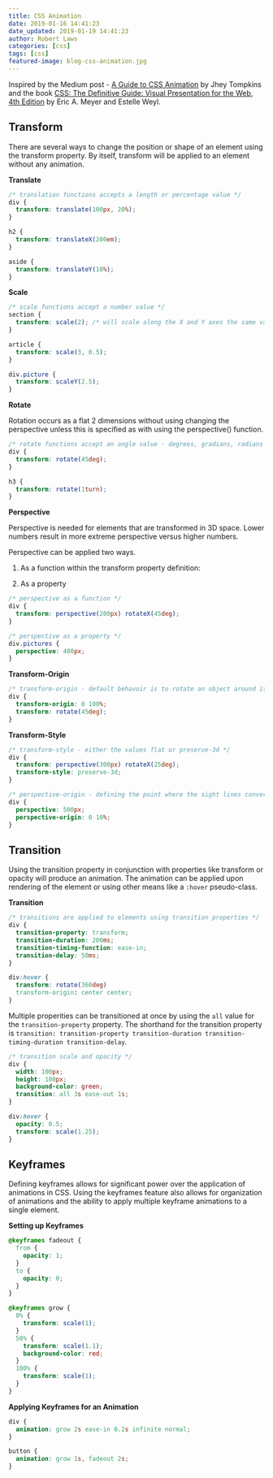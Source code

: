 ```yaml
---
title: CSS Animation
date: 2019-01-16 14:41:23
date_updated: 2019-01-19 14:41:23
author: Robert Laws
categories: [css]
tags: [css]
featured-image: blog-css-animation.jpg
---
```

Inspired by the Medium post - [A Guide to CSS Animation](https://codeburst.io/a-guide-to-css-animation-part-1-8777f5beb1f8) by Jhey Tompkins and the book [CSS: The Definitive Guide: Visual Presentation for the Web, 4th Edition](https://www.amazon.com/CSS-Definitive-Guide-Visual-Presentation/dp/1449393195) by Eric A. Meyer and Estelle Weyl.<!-- more -->



## Transform

There are several ways to change the position or shape of an element using the transform property. By itself, transform will be applied to an element without any animation.

**Translate**

```css
/* translation functions accepts a length or percentage value */
div {
  transform: translate(100px, 20%);
}

h2 {
  transform: translateX(200em);
}

aside {
  transform: translateY(10%);
}
```

**Scale**

```css
/* scale functions accept a number value */
section {
  transform: scale(2); /* will scale along the X and Y axes the same value */
}

article {
  transform: scale(3, 0.5);
}

div.picture {
  transform: scaleY(2.5);
}
```

**Rotate**

Rotation occurs as a flat 2 dimensions without using changing the perspective unless this is specified as with using the perspective() function.

```css
/* rotate functions accept an angle value - degrees, gradians, radians or turns */
div {
  transform: rotate(45deg);
}

h3 {
  transform: rotate(1turn);
}
```

**Perspective**

Perspective is needed for elements that are transformed in 3D space. Lower numbers result in more extreme perspective versus higher numbers.

Perspective can be applied two ways.

1. As a function within the transform property definition:

1. As a property

```css
/* perspective as a function */
div {
  transform: perspective(200px) rotateX(45deg);
}

/* perspective as a property */
div.pictures {
  perspective: 400px;
}
```

**Transform-Origin**

```css
/* transform-origin - default behavoir is to rotate an object around it's center */
div {
  transform-origin: 0 100%;
  transform: rotate(45deg);
}
```

**Transform-Style**

```css
/* transform-style - either the values flat or preserve-3d */
div {
  transform: perspective(300px) rotateX(25deg);
  transform-style: preserve-3d;
}
```

```css
/* perspective-origin - defining the point where the sight lines convere */
div {
  perspective: 500px;
  perspective-origin: 0 10%;
}
```

## Transition

Using the transition property in conjunction with properties like transform or opacity will produce an animation. The animation can be applied upon rendering of the element or using other means like a `:hover` pseudo-class.

**Transition**

```css
/* transitions are applied to elements using transition properties */
div {
  transition-property: transform;
  transition-duration: 200ms;
  transition-timing-function: ease-in;
  transition-delay: 50ms;
}

div:hover {
  transform: rotate(360deg)
  transform-origin: center center;
}
```

Multiple properities can be transitioned at once by using the `all` value for the `transition-property` property. The shorthand for the transition property is `transition: transition-property transition-duration transition-timing-duration transition-delay`.

```css
/* transition scale and opacity */
div {
  width: 100px;
  height: 100px;
  background-color: green;
  transition: all 3s ease-out 1s;
}

div:hover {
  opacity: 0.5;
  transform: scale(1.25);
}
```

## Keyframes

Defining keyframes allows for significant power over the application of animations in CSS. Using the keyframes feature also allows for organization of animations and the ability to apply multiple keyframe animations to a single element.

**Setting up Keyframes**

```css
@keyframes fadeout {
  from {
    opacity: 1;
  }
  to {
    opacity: 0;
  }
}

@keyframes grow {
  0% {
    transform: scale(1);
  }
  50% {
    transform: scale(1.1);
    background-color: red;
  }
  100% {
    transform: scale(1);
  }
}
```

**Applying Keyframes for an Animation**

```css
div {
  animation: grow 2s ease-in 0.2s infinite normal;
}

button {
  animation: grow 1s, fadeout 2s;
}
```